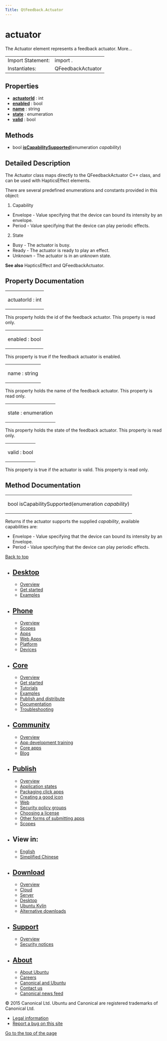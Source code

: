 ```yaml
---
Title: QtFeedback.Actuator
---
```

        
actuator
========

<span class="subtitle"></span>
The Actuator element represents a feedback actuator. More...

|                   |                   |
|-------------------|-------------------|
| Import Statement: | import .          |
| Instantiates:     | QFeedbackActuator |

<span id="properties"></span>
Properties
----------

-   ****[actuatorId](https://developer.ubuntu.comapps/qml/sdk-14.10/QtFeedback.actuator.md#actuatorId-prop)**** : int
-   ****[enabled](https://developer.ubuntu.comapps/qml/sdk-14.10/QtFeedback.actuator.md#enabled-prop)**** : bool
-   ****[name](https://developer.ubuntu.comapps/qml/sdk-14.10/QtFeedback.actuator.md#name-prop)**** : string
-   ****[state](https://developer.ubuntu.comapps/qml/sdk-14.10/QtFeedback.actuator.md#state-prop)**** : enumeration
-   ****[valid](https://developer.ubuntu.comapps/qml/sdk-14.10/QtFeedback.actuator.md#valid-prop)**** : bool

<span id="methods"></span>
Methods
-------

-   bool ****[isCapabilitySupported](https://developer.ubuntu.comapps/qml/sdk-14.10/QtFeedback.actuator.md#isCapabilitySupported-method)****(enumeration *capability*)

<span id="details"></span>
Detailed Description
--------------------

The Actuator class maps directly to the QFeedbackActuator C++ class, and can be used with HapticsEffect elements.

There are several predefined enumerations and constants provided in this object:

1. Capability

-   Envelope - Value specifying that the device can bound its intensity by an envelope.
-   Period - Value specifying that the device can play periodic effects.

2. State

-   Busy - The actuator is busy.
-   Ready - The actuator is ready to play an effect.
-   Unknown - The actuator is in an unknown state.

**See also** HapticsEffect and QFeedbackActuator.

Property Documentation
----------------------

<table>
<colgroup>
<col width="100%" />
</colgroup>
<tbody>
<tr class="odd">
<td><p><span id="actuatorId-prop"></span><span class="name">actuatorId</span> : <span class="type">int</span></p></td>
</tr>
</tbody>
</table>

This property holds the id of the feedback actuator. This property is read only.

<table>
<colgroup>
<col width="100%" />
</colgroup>
<tbody>
<tr class="odd">
<td><p><span id="enabled-prop"></span><span class="name">enabled</span> : <span class="type">bool</span></p></td>
</tr>
</tbody>
</table>

This property is true if the feedback actuator is enabled.

<table>
<colgroup>
<col width="100%" />
</colgroup>
<tbody>
<tr class="odd">
<td><p><span id="name-prop"></span><span class="name">name</span> : <span class="type">string</span></p></td>
</tr>
</tbody>
</table>

This property holds the name of the feedback actuator. This property is read only.

<table>
<colgroup>
<col width="100%" />
</colgroup>
<tbody>
<tr class="odd">
<td><p><span id="state-prop"></span><span class="name">state</span> : <span class="type">enumeration</span></p></td>
</tr>
</tbody>
</table>

This property holds the state of the feedback actuator. This property is read only.

<table>
<colgroup>
<col width="100%" />
</colgroup>
<tbody>
<tr class="odd">
<td><p><span id="valid-prop"></span><span class="name">valid</span> : <span class="type">bool</span></p></td>
</tr>
</tbody>
</table>

This property is true if the actuator is valid. This property is read only.

Method Documentation
--------------------

<table>
<colgroup>
<col width="100%" />
</colgroup>
<tbody>
<tr class="odd">
<td><p><span id="isCapabilitySupported-method"></span><span class="type">bool</span> <span class="name">isCapabilitySupported</span>(<span class="type">enumeration</span> <em>capability</em>)</p></td>
</tr>
</tbody>
</table>

Returns if the actuator supports the supplied *capability*, available capabilities are:

-   Envelope - Value specifying that the device can bound its intensity by an Envelope.
-   Period - Value specifying that the device can play periodic effects.

[Back to top](https://developer.ubuntu.comapps/qml/sdk-14.10/QtFeedback.actuator.md#)

-   [Desktop](https://developer.ubuntu.com/en/desktop/)
    ---------------------------------------------------

    -   [Overview](https://developer.ubuntu.com/en/desktop/)
    -   [Get started](http://snapcraft.io/?utm_source=developer.ubuntu.com&utm_medium=devportal&utm_term=snaps%20snapcraft%20desktop&utm_content=menu&utm_campaign=duc_snappers)
    -   [Examples](https://github.com/ubuntu/snappy-playpen)

-   [Phone](https://developer.ubuntu.com/en/phone/)
    -----------------------------------------------

    -   [Overview](https://developer.ubuntu.com/en/phone/)
    -   [Scopes](https://developer.ubuntu.com/en/phone/scopes/)
    -   [Apps](https://developer.ubuntu.com/en/phone/apps/)
    -   [Web Apps](https://developer.ubuntu.com/en/phone/web/)
    -   [Platform](https://developer.ubuntu.com/en/phone/platform/)
    -   [Devices](https://developer.ubuntu.com/en/phone/devices/)

-   [Core](https://developer.ubuntu.com/core)
    -----------------------------------------

    -   [Overview](https://developer.ubuntu.com/core)
    -   [Get started](https://developer.ubuntu.com/core/get-started)
    -   [Tutorials](https://developer.ubuntu.com/core/tutorials)
    -   [Examples](https://developer.ubuntu.com/core/examples)
    -   [Publish and distribute](https://developer.ubuntu.com/core/publish-and-distribute)
    -   [Documentation](https://developer.ubuntu.com/core/documentation)
    -   [Troubleshooting](https://developer.ubuntu.com/core/troubleshooting)

-   [Community](https://developer.ubuntu.com/en/community/)
    -------------------------------------------------------

    -   [Overview](https://developer.ubuntu.com/en/community/)
    -   [App development training](https://developer.ubuntu.com/en/community/training/)
    -   [Core apps](https://developer.ubuntu.com/en/community/core-apps/)
    -   [Blog](https://developer.ubuntu.com/en/community/blog/)

-   [Publish](https://developer.ubuntu.com/en/publish/)
    ---------------------------------------------------

    -   [Overview](https://developer.ubuntu.com/en/publish/)
    -   [Application states](https://developer.ubuntu.com/en/publish/application-states/)
    -   [Packaging click apps](https://developer.ubuntu.com/en/publish/packaging-click-apps/)
    -   [Creating a good icon](https://developer.ubuntu.com/en/publish/creating-a-good-icon/)
    -   [Web](https://developer.ubuntu.com/en/publish/web/)
    -   [Security policy groups](https://developer.ubuntu.com/en/publish/security-policy-groups/)
    -   [Choosing a license](https://developer.ubuntu.com/en/publish/choosing-a-license/)
    -   [Other forms of submitting apps](https://developer.ubuntu.com/en/publish/other-forms-of-submitting-apps/)
    -   [Scopes](https://developer.ubuntu.com/en/publish/scopes/)

-   View in:
    --------

    -   [English](https://developer.ubuntu.comapps/qml/sdk-14.10/QtFeedback.actuator.md "Change to language: English")
    -   [Simplified Chinese](https://developer.ubuntu.comapps/qml/sdk-14.10/QtFeedback.actuator.md "Change to language: Simplified Chinese")

-   [Download](http://ubuntu.com/download/)
    ---------------------------------------

    -   [Overview](http://ubuntu.com/download)
    -   [Cloud](http://ubuntu.com/download/cloud)
    -   [Server](http://ubuntu.com/download/server)
    -   [Desktop](http://ubuntu.com/download/desktop)
    -   [Ubuntu Kylin](http://ubuntu.com/download/ubuntu-kylin)
    -   [Alternative downloads](http://ubuntu.com/download/alternative-downloads)

-   [Support](http://ubuntu.com/support/)
    -------------------------------------

    -   [Overview](http://ubuntu.com/support)
    -   [Security notices](http://www.ubuntu.com/usn/)

-   [About](http://ubuntu.com/about/)
    ---------------------------------

    -   [About Ubuntu](http://ubuntu.com/about/about-ubuntu)
    -   [Careers](http://www.canonical.com/careers)
    -   [Canonical and Ubuntu](http://ubuntu.com/about/canonical-and-ubuntu)
    -   [Contact us](http://ubuntu.com/about/contact-us)
    -   [Canonical news feed](http://insights.ubuntu.com/feed/)

© 2015 Canonical Ltd. Ubuntu and Canonical are registered trademarks of Canonical Ltd.

-   [Legal information](http://www.ubuntu.com/legal)
-   [Report a bug on this site](https://bugs.launchpad.net/developer-ubuntu-com/)

<span class="accessibility-aid">[Go to the top of the page](https://developer.ubuntu.comapps/qml/sdk-14.10/QtFeedback.actuator.md#)</span>
